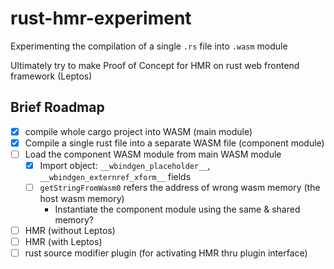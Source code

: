# rust-hmr-experiment

Experimenting the compilation of a single `.rs` file into `.wasm` module


Ultimately try to make Proof of Concept for HMR on rust web frontend framework (Leptos)

## Brief Roadmap

- [x] compile whole cargo project into WASM (main module)
- [x] Compile a single rust file into a separate WASM file (component module)
- [ ] Load the component WASM module from main WASM module
  - [x] Import object: `__wbindgen_placeholder__`, `__wbindgen_externref_xform__` fields
  - [ ] `getStringFromWasm0` refers the address of wrong wasm memory (the host wasm memory)
    - Instantiate the component module using the same & shared memory?
- [ ] HMR (without Leptos)
- [ ] HMR (with Leptos)
- [ ] rust source modifier plugin (for activating HMR thru plugin interface)
